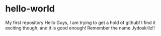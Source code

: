 # hello-world
My first repository
Hello Guys,
I am trying to get a hold of github!
I find it exciting though, and it is good enough!
Remember the name Jydoskillz!!
